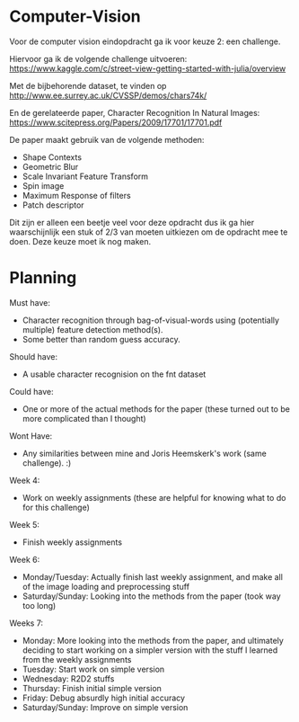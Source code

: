 # Computer-Vision

Voor de computer vision eindopdracht ga ik voor keuze 2: een challenge.

Hiervoor ga ik de volgende challenge uitvoeren: https://www.kaggle.com/c/street-view-getting-started-with-julia/overview

Met de bijbehorende dataset, te vinden op http://www.ee.surrey.ac.uk/CVSSP/demos/chars74k/

En de gerelateerde paper, Character Recognition In Natural Images: https://www.scitepress.org/Papers/2009/17701/17701.pdf

De paper maakt gebruik van de volgende methoden:
- Shape Contexts
- Geometric Blur
- Scale Invariant Feature Transform
- Spin image
- Maximum Response of filters
- Patch descriptor

Dit zijn er alleen een beetje veel voor deze opdracht dus ik ga hier waarschijnlijk een stuk of 2/3 van moeten uitkiezen om de opdracht mee te doen. Deze keuze moet ik nog maken.


# Planning

Must have:
- Character recognition through bag-of-visual-words using (potentially multiple) feature detection method(s).
- Some better than random guess accuracy.

Should have:
- A usable character recognision on the fnt dataset

Could have:
- One or more of the actual methods for the paper (these turned out to be more complicated than I thought)

Wont Have:
- Any similarities between mine and Joris Heemskerk's work (same challenge). :)

Week 4:
- Work on weekly assignments (these are helpful for knowing what to do for this challenge)

Week 5:
- Finish weekly assignments

Week 6:
- Monday/Tuesday: Actually finish last weekly assignment, and make all of the image loading and preprocessing stuff
- Saturday/Sunday: Looking into the methods from the paper (took way too long)

Weeks 7:
- Monday: More looking into the methods from the paper, and ultimately deciding to start working on a simpler version with the stuff I learned from the weekly assignments
- Tuesday: Start work on simple version
- Wednesday: R2D2 stuffs
- Thursday: Finish initial simple version
- Friday: Debug absurdly high initial accuracy
- Saturday/Sunday: Improve on simple version
